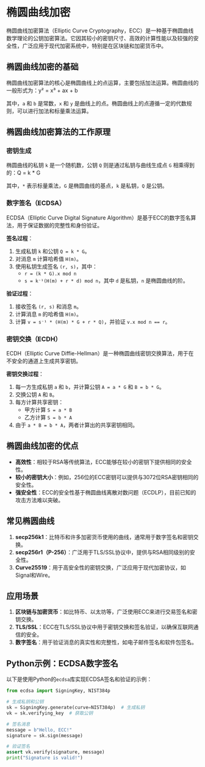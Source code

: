 # 椭圆曲线加密


椭圆曲线加密算法（Elliptic Curve Cryptography，ECC）是一种基于椭圆曲线数学理论的公钥加密算法。它因其较小的密钥尺寸、高效的计算性能以及较强的安全性，广泛应用于现代加密系统中，特别是在区块链和加密货币中。

## 椭圆曲线加密的基础

椭圆曲线加密算法的核心是椭圆曲线上的点运算，主要包括加法运算。椭圆曲线的一般形式为：y² = x³ + ax + b


其中，`a` 和 `b` 是常数，`x` 和 `y` 是曲线上的点。椭圆曲线上的点遵循一定的代数规则，可以进行加法和标量乘法运算。

## 椭圆曲线加密算法的工作原理

### 密钥生成

椭圆曲线的私钥 `k` 是一个随机数，公钥 `Q` 则是通过私钥与曲线生成点 `G` 相乘得到的：Q = k * G


其中，`*` 表示标量乘法，`G` 是椭圆曲线的基点，`k` 是私钥，`Q` 是公钥。

### 数字签名（ECDSA）

ECDSA（Elliptic Curve Digital Signature Algorithm）是基于ECC的数字签名算法，用于保证数据的完整性和身份验证。

**签名过程**：
1. 生成私钥 `k` 和公钥 `Q = k * G`。
2. 对消息 `m` 计算哈希值 `H(m)`。
3. 使用私钥生成签名 `(r, s)`，其中：
   - `r = (k * G).x mod n`
   - `s = k⁻¹(H(m) + r * d) mod n`，其中 `d` 是私钥，`n` 是椭圆曲线的阶。

**验证过程**：
1. 接收签名 `(r, s)` 和消息 `m`。
2. 计算消息 `m` 的哈希值 `H(m)`。
3. 计算 `v = s⁻¹ * (H(m) * G + r * Q)`，并验证 `v.x mod n == r`。

### 密钥交换（ECDH）

ECDH（Elliptic Curve Diffie-Hellman）是一种椭圆曲线密钥交换算法，用于在不安全的通道上生成共享密钥。

**密钥交换过程**：
1. 每一方生成私钥 `a` 和 `b`，并计算公钥 `A = a * G` 和 `B = b * G`。
2. 交换公钥 `A` 和 `B`。
3. 每方计算共享密钥：
   - 甲方计算 `S = a * B`
   - 乙方计算 `S = b * A`
4. 由于 `a * B = b * A`，两者计算出的共享密钥相同。

## 椭圆曲线加密的优点

- **高效性**：相较于RSA等传统算法，ECC能够在较小的密钥下提供相同的安全性。
- **较小的密钥大小**：例如，256位的ECC密钥可以提供与3072位RSA密钥相同的安全性。
- **强安全性**：ECC的安全性基于椭圆曲线离散对数问题（ECDLP），目前已知的攻击方法难以突破。

## 常见椭圆曲线

1. **secp256k1**：比特币和许多加密货币使用的曲线，通常用于数字签名和密钥交换。
2. **secp256r1（P-256）**：广泛用于TLS/SSL协议中，提供与RSA相同级别的安全性。
3. **Curve25519**：用于高安全性的密钥交换，广泛应用于现代加密协议，如Signal和Wire。

## 应用场景

1. **区块链与加密货币**：如比特币、以太坊等，广泛使用ECC来进行交易签名和密钥交换。
2. **TLS/SSL**：ECC在TLS/SSL协议中用于密钥交换和签名验证，以确保互联网通信的安全。
3. **数字签名**：用于验证消息的真实性和完整性，如电子邮件签名和软件包签名。

## Python示例：ECDSA数字签名

以下是使用Python的`ecdsa`库实现ECDSA签名和验证的示例：

```python
from ecdsa import SigningKey, NIST384p

# 生成私钥和公钥
sk = SigningKey.generate(curve=NIST384p)  # 生成私钥
vk = sk.verifying_key  # 获取公钥

# 签名消息
message = b"Hello, ECC!"
signature = sk.sign(message)

# 验证签名
assert vk.verify(signature, message)
print("Signature is valid!")
```